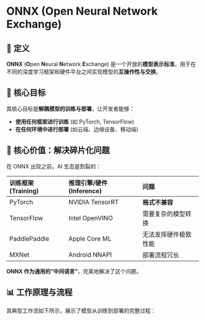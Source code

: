 # ONNX (Open Neural Network Exchange)

## 🧠 定义

**ONNX** (**O**pen **N**eural **N**etwork **E**xchange) 是一个开放的**模型表示标准**，用于在不同的深度学习框架和硬件平台之间实现模型的**互操作性与交换**。

## 🎯 核心目标

其核心目标是**解耦模型的训练与部署**，让开发者能够：
- **使用任何框架进行训练** (如 PyTorch, TensorFlow)
- **在任何环境中进行部署** (如云端、边缘设备、移动端)

## 🔧 核心价值：解决碎片化问题

在 ONNX 出现之前，AI 生态是割裂的：

| 训练框架 (Training) | 推理引擎/硬件 (Inference) | 问题 |
| :--- | :--- | :--- |
| PyTorch | NVIDIA TensorRT | **格式不兼容** |
| TensorFlow | Intel OpenVINO | 需要复杂的模型转换 |
| PaddlePaddle | Apple Core ML | 无法发挥硬件极致性能 |
| MXNet | Android NNAPI | 部署流程冗长 |

**ONNX 作为通用的“中间语言”**，完美地解决了这个问题。

## 📊 工作原理与流程

其典型工作流如下所示，展示了模型从训练到部署的完整过程：